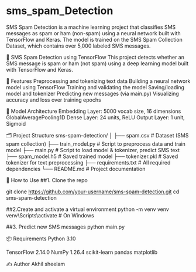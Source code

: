 # sms_spam_Detection
SMS Spam Detection is a machine learning project that classifies SMS messages as spam or ham (non-spam) using a neural network built with TensorFlow and Keras. The model is trained on the SMS Spam Collection Dataset, which contains over 5,000 labeled SMS messages. 

📩 SMS Spam Detection using TensorFlow
This project detects whether an SMS message is spam or ham (not spam) using a deep learning model built with TensorFlow and Keras.<br>

🚀 Features
Preprocessing and tokenizing text data
Building a neural network model using TensorFlow
Training and validating the model
Saving/loading model and tokenizer
Predicting new messages (via main.py)
Visualizing accuracy and loss over training epochs

🧠 Model Architecture
Embedding Layer: 5000 vocab size, 16 dimensions
GlobalAveragePooling1D
Dense Layer: 24 units, ReLU
Output Layer: 1 unit, Sigmoid

🗂️ Project Structure
sms-spam-detection/
│
├── spam.csv # Dataset (SMS spam collection)
├── train_model.py # Script to preprocess data and train model
├── main.py # Script to load model & tokenizer, predict SMS text
├── spam_model.h5 # Saved trained model
├── tokenizer.pkl # Saved tokenizer for text preprocessing
├── requirements.txt # All required dependencies
└── README.md # Project documentation

🧪 How to Use
##1. Clone the repo

git clone https://github.com/your-username/sms-spam-detection.git
cd sms-spam-detection

##2.Create and activate a virtual environment
python -m venv venv
venv\Scripts\activate # On Windows

##3. Predict new SMS messages
python main.py

📦 Requirements
Python 3.10

TensorFlow 2.14.0
NumPy 1.26.4
scikit-learn
pandas
matplotlib

✍️ Author
Akhil sheelam

